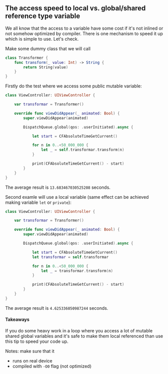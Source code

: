 ## The access speed to local vs. global/shared reference type variable

We all know that the access to a variable have some cost if it's not inlined or not somehow optimized by compiler. There is one mechanism to speed it up which is simple to use. Let's check.

Make some dummy class that we will call

```swift
class Transformer {
    func transform(_ value: Int) -> String {
        return String(value)
    }
}
```

Firstly do the test where we access some public mutable variable:


```swift
class ViewController: UIViewController {

    var transformar = Transformer()

    override func viewDidAppear(_ animated: Bool) {
        super.viewDidAppear(animated)

        DispatchQueue.global(qos: .userInitiated).async {

            let start = CFAbsoluteTimeGetCurrent()

            for n in 0..<50_000_000 {
                let _ = self.transformar.transform(n)
            }

            print(CFAbsoluteTimeGetCurrent() - start)
        }
    }
}
```

The average result is `13.683467030525208` seconds.

Second examle will use a local variable (same effect can be achieved making variable `let` or `private`):

```swift
class ViewController: UIViewController {

    var transformar = Transformer()

    override func viewDidAppear(_ animated: Bool) {
        super.viewDidAppear(animated)

        DispatchQueue.global(qos: .userInitiated).async {

            let start = CFAbsoluteTimeGetCurrent()
            let transformar = self.transformar

            for n in 0..<50_000_000 {
                let _ = transformar.transform(n)
            }

            print(CFAbsoluteTimeGetCurrent() - start)
        }
    }
}
```

The average result is `4.625336050987244` seconds.

#### Takeaways

If you do some heavy work in a loop where you access a lot of mutable shared global variables and it's safe to make them local referenced than use this tip to speed your code up.

Notes: make sure that it

- runs on real device
- compiled with `-O0` flag (not optimized)
